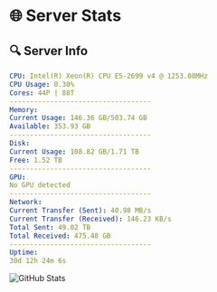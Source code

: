 # 🌐 Server Stats
## 🔍 Server Info
```yaml
CPU: Intel(R) Xeon(R) CPU E5-2699 v4 @ 1253.08MHz
CPU Usage: 0.30%
Cores: 44P | 88T
-----------------------------------
Memory:
Current Usage: 146.36 GB/503.74 GB
Available: 353.93 GB
-----------------------------------
Disk:
Current Usage: 108.82 GB/1.71 TB
Free: 1.52 TB
-----------------------------------
GPU:
No GPU detected
-----------------------------------
Network:
Current Transfer (Sent): 40.98 MB/s
Current Transfer (Received): 146.23 KB/s
Total Sent: 49.02 TB
Total Received: 475.48 GB
-----------------------------------
Uptime:
30d 12h 24m 6s
```
![GitHub Stats](https://img.shields.io/badge/Updated-2025-04-07_09:46:56-blue)